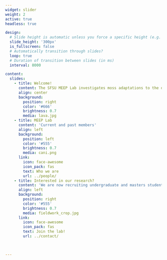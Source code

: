 ```yaml
---
widget: slider
weight: 2
active: true
headless: true

design:
  # Slide height is automatic unless you force a specific height (e.g. '400px')
  slide_height: '300px'
  is_fullscreen: false
  # Automatically transition through slides?
  loop: true
  # Duration of transition between slides (in ms)
  interval: 8000

content:
  slides:
    - title: Welcome!
      content: The SFSU MEEP Lab investigates moss adaptations to the desiccating and irradiating coniditions of life on land. 
      align: center
      background:
        position: right
        color: '#666'
        brightness: 0.7
        media: lava.jpg
    - title: MEEP Lab
      content: 'Current and past members'
      align: left
      background:
        position: left
        color: '#555'
        brightness: 0.7
        media: cani.png
      link:
        icon: face-awesome
        icon_pack: fas
        text: Who we are
        url: ../people/
    - title: Interested in our research?
      content: 'We are now recruiting undergraduate and masters students to start in Fall 2024.'
      align: left
      background:
        position: right
        color: '#555'
        brightness: 0.7
        media: fieldwork_crop.jpg
      link:
        icon: face-awesome
        icon_pack: fas
        text: Join the lab!
        url: ../contact/

        
        
---
```

